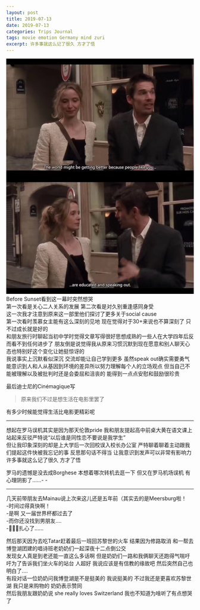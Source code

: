```yaml
---
layout: post
title: 2019-07-13
date: 2019-07-13
categories: Trips Journal
tags: movie emotion Germany mind zuri
excerpt: 许多事就这么记了很久 方才了悟
---
```



![](/img/img_9805.jpg)
Before Sunset看到这一幕时突然想哭  
第一次看是关心二人关系的发展 第二次看是对久别重逢感同身受  
这一次我才注意到原来这一部里他们探讨了更多关于social cause  
第一次看时羡慕女主能有这么深刻的见地 现在觉得对于30+来说也不算深刻了 只不过成长就是好的  
和朋友旅行时聊起当初中学时觉得文章写得很好思想成熟的一些人在大学四年后反而看不到任何进步了 朋友倒是说觉得我从原来习惯沉默到现在愿意和别人聊天心态也特别好这个变化让她挺惊讶的  
我说事实上沉默看似深沉 交流却能让自己学到更多 虽然speak out确实需要勇气 能意识到人和人从基因到环境的差异所以努力理解每个人的立场观点 但当自己不能被理解以及被批判时还是会委屈和沮丧的 能得到一点点安慰和鼓励很珍贵

最后迪士尼的Cinémagique写
> 原来我们不过是想生活在电影里罢了

有多少时候能觉得生活比电影更精彩呢

---
想起在罗马误机其实是因为那天伦敦pride 我和朋友提起高中前桌大黄在语文课上站起来反驳严特说“以后谁是同性恋不要说是我学生”  
但让我印象深刻的却是上大学后一次回校误入校长办公室 严特聊着聊着主动跟我们提起这件快被我忘记的事 反思那句话不得当 让我意识到发声可以非常有影响力  
许多事就这么记了很久 方才了悟

罗马的遗憾是没去成Borghese 本想着哪次转机去逛一下 但又在罗马机场误机 有心理阴影了……- -

---
几天前带朋友去Mainau说上次来这儿还是五年前（其实去的是Meersburg啦！  
  \-时间过得真快啊！  
  \-是啊 又一届世界杯都过去了  
  \-而你还没找到男朋友….  
  \-🤦🏻‍♀️扎心了……

然后那天因为去吃Tatar赶着最后一班回苏黎世的火车 结果因为修路取消 和一帮去博登湖团建的唱诗班老奶奶们一起深夜十二点倒公交  
发现女人真是到老还能一直这么多话啊 但是奶奶们一路和我俩聊天还跑得气喘吁吁为了告诉我们坐火车的站台 人超好 我说应该是有信教的缘故吧 然后突然自己也明白了….  
有段对话一位奶奶问我博登湖是不是挺美的 我说挺美的 不过我还是更喜欢苏黎世湖 我只是来购物的 奶奶表示赞同  
然后我朋友跟奶奶说 she really loves Switzerland 我也不知道为啥听了有点想哭了